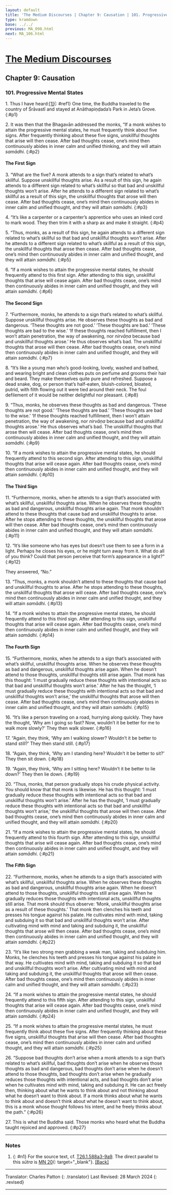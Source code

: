 ```yaml
---
layout: default
title: 'The Medium Discourses | Chapter 9: Causation | 101. Progressive Mental States'
type: kramdown
base: ../../
previous: MA_098.html
next: MA_106.html
---
```


# [The Medium Discourses](index.html)
## Chapter 9: Causation
### 101. Progressive Mental States

1\. Thus I have heard:[\[1\]](#n1){: #ref1} One time, the Buddha traveled to the country of Śrāvastī and stayed at Anāthapiṇḍada’s Park in Jeta’s Grove.
{:#p1}

2\. It was then that the Bhagavān addressed the monks, “If a monk wishes to attain the progressive mental states, he must frequently think about five signs. After frequently thinking about these five signs, unskillful thoughts that arise will then cease. After bad thoughts cease, one’s mind then continuously abides in inner calm and unified thinking, and they will attain <em>samādhi</em>.
{:#p2}

#### The First Sign

3\. “What are the five? A monk attends to a sign that’s related to what’s skillful. Suppose unskillful thoughts arise. As a result of this sign, he again attends to a different sign related to what’s skillful so that bad and unskillful thoughts won’t arise. After he attends to a different sign related to what’s skillful as a result of this sign, the unskillful thoughts that arose will then cease. After bad thoughts cease, one’s mind then continuously abides in inner calm and unified thought, and they will attain <em>samādhi</em>.
{:#p3}

4\. “It’s like a carpenter or a carpenter’s apprentice who uses an inked cord to mark wood. They then trim it with a sharp ax and make it straight.
{:#p4}

5\. “Thus, monks, as a result of this sign, he again attends to a different sign related to what’s skillful so that bad and unskillful thoughts won’t arise. After he attends to a different sign related to what’s skillful as a result of this sign, the unskillful thoughts that arose then cease. After bad thoughts cease, one’s mind then continuously abides in inner calm and unified thought, and they will attain <em>samādhi</em>.
{:#p5}

6\. “If a monk wishes to attain the progressive mental states, he should frequently attend to this first sign. After attending to this sign, unskillful thoughts that arise will cease again. After bad thoughts cease, one’s mind then continuously abides in inner calm and unified thought, and they will attain <em>samādhi</em>.
{:#p6}

#### The Second Sign

7\. “Furthermore, monks, he attends to a sign that’s related to what’s skillful. Suppose unskillful thoughts arise. He observes these thoughts as bad and dangerous. ‘These thoughts are not good.’ ‘These thoughts are bad.’ ‘These thoughts are bad to the wise.’ ‘If these thoughts reached fulfillment, then I won’t attain penetration, the way of awakening, nor <em>nirvāṇa</em> because bad and unskillful thoughts arose.’ He thus observes what’s bad. The unskillful thoughts that arose will then cease. After bad thoughts cease, one’s mind then continuously abides in inner calm and unified thought, and they will attain <em>samādhi</em>.
{:#p7}

8\. “It’s like a young man who’s good-looking, lovely, washed and bathed, and wearing bright and clean clothes puts on perfume and grooms their hair and beard. They make themselves quite pure and refreshed. Suppose a dead snake, dog, or person that’s half-eaten, bluish-colored, bloated, putrid, with filth flowing out it were tied around their neck. The foul defilement of it would be neither delightful nor pleasant.
{:#p8}

9\. “Thus, monks, he observes these thoughts as bad and dangerous. ‘These thoughts are not good.’ ‘These thoughts are bad.’ ‘These thoughts are bad to the wise.’ ‘If these thoughts reached fulfillment, then I won’t attain penetration, the way of awakening, nor <em>nirvāṇa</em> because bad and unskillful thoughts arose.’ He thus observes what’s bad. The unskillful thoughts that arose then will cease. After bad thoughts cease, one’s mind then continuously abides in inner calm and unified thought, and they will attain <em>samādhi</em>.
{:#p9}

10\. “If a monk wishes to attain the progressive mental states, he should frequently attend to this second sign. After attending to this sign, unskillful thoughts that arise will cease again. After bad thoughts cease, one’s mind then continuously abides in inner calm and unified thought, and they will attain <em>samādhi</em>.
{:#p10}

#### The Third Sign

11\. “Furthermore, monks, when he attends to a sign that’s associated with what’s skillful, unskillful thoughts arise. When he observes these thoughts as bad and dangerous, unskillful thoughts arise again. That monk shouldn’t attend to these thoughts that cause bad and unskillful thoughts to arise. After he stops attending to these thoughts, the unskillful thoughts that arose will then cease. After bad thoughts cease, one’s mind then continuously abides in inner calm and unified thought, and they will attain <em>samādhi</em>.
{:#p11}

12\. “It’s like someone who has eyes but doesn’t use them to see a form in a light. Perhaps he closes his eyes, or he might turn away from it. What do all of you think? Could that person perceive that form’s appearance in a light?”
{:#p12}

They answered, “No.”

13\. “Thus, monks, a monk shouldn’t attend to these thoughts that cause bad and unskillful thoughts to arise. After he stops attending to these thoughts, the unskillful thoughts that arose will cease. After bad thoughts cease, one’s mind then continuously abides in inner calm and unified thought, and they will attain <em>samādhi</em>.
{:#p13}

14\. “If a monk wishes to attain the progressive mental states, he should frequently attend to this third sign. After attending to this sign, unskillful thoughts that arise will cease again. After bad thoughts cease, one’s mind then continuously abides in inner calm and unified thought, and they will attain <em>samādhi</em>.
{:#p14}

#### The Fourth Sign

15\. “Furthermore, monks, when he attends to a sign that’s associated with what’s skillful, unskillful thoughts arise. When he observes these thoughts as bad and dangerous, unskillful thoughts arise again. When he doesn’t attend to those thoughts, unskillful thoughts still arise again. That monk has this thought: ‘I must gradually reduce these thoughts with intentional acts so that bad and unskillful thoughts won’t arise.’ After he has the thought, ‘I must gradually reduce these thoughts with intentional acts so that bad and unskillful thoughts won’t arise,’ the unskillful thoughts that arose will then cease. After bad thoughts cease, one’s mind then continuously abides in inner calm and unified thought, and they will attain <em>samādhi</em>.
{:#p15}

16\. “It’s like a person traveling on a road, hurrying along quickly. They have the thought, ‘Why am I going so fast? Now, wouldn’t it be better for me to walk more slowly?’ They then walk slower.
{:#p16}

17\. “Again, they think, ‘Why am I walking slower? Wouldn’t it be better to stand still?’ They then stand still.
{:#p17}

18\. “Again, they think, ‘Why am I standing here? Wouldn’t it be better to sit?’ They then sit down.
{:#p18}

19\. “Again, they think, ‘Why am I sitting here? Wouldn’t it be better to lie down?’ They then lie down.
{:#p19}

20\. “Thus, monks, that person gradually stops his crude physical activity. You should know that that monk is likewise. He has this thought: ‘I must gradually reduce these thoughts with intentional acts so that bad and unskillful thoughts won’t arise.’ After he has the thought, ‘I must gradually reduce these thoughts with intentional acts so that bad and unskillful thoughts won’t arise,’ the unskillful thoughts that arose will then cease. After bad thoughts cease, one’s mind then continuously abides in inner calm and unified thought, and they will attain <em>samādhi</em>.
{:#p20}

21\. “If a monk wishes to attain the progressive mental states, he should frequently attend to this fourth sign. After attending to this sign, unskillful thoughts that arise will cease again. After bad thoughts cease, one’s mind then continuously abides in inner calm and unified thought, and they will attain <em>samādhi</em>.
{:#p21}

#### The Fifth Sign

22\. “Furthermore, monks, when he attends to a sign that’s associated with what’s skillful, unskillful thoughts arise. When he observes these thoughts as bad and dangerous, unskillful thoughts arise again. When he doesn’t attend to those thoughts, unskillful thoughts still arise again. When he gradually reduces those thoughts with intentional acts, unskillful thoughts still arise. That monk should thus observe: ‘Monk, unskillful thoughts arise as a result of these thoughts.’ That monk then clenches his teeth and presses his tongue against his palate. He cultivates mind with mind, taking and subduing it so that bad and unskillful thoughts won’t arise. After cultivating mind with mind and taking and subduing it, the unskillful thoughts that arose will then cease. After bad thoughts cease, one’s mind then continuously abides in inner calm and unified thought, and they will attain <em>samādhi</em>.
{:#p22}

23\. “It’s like two strong men grabbing a weak man, taking and subduing him. Monks, he clenches his teeth and presses his tongue against his palate in that way. He cultivates mind with mind, taking and subduing it so that bad and unskillful thoughts won’t arise. After cultivating mind with mind and taking and subduing it, the unskillful thoughts that arose will then cease. After bad thoughts cease, one’s mind then continuously abides in inner calm and unified thought, and they will attain <em>samādhi</em>.
{:#p23}

24\. “If a monk wishes to attain the progressive mental states, he should frequently attend to this fifth sign. After attending to this sign, unskillful thoughts that arise will cease again. After bad thoughts cease, one’s mind then continuously abides in inner calm and unified thought, and they will attain <em>samādhi</em>.
{:#p24}

25\. “If a monk wishes to attain the progressive mental states, he must frequently think about these five signs. After frequently thinking about these five signs, unskillful thoughts that arise will then cease. After bad thoughts cease, one’s mind then continuously abides in inner calm and unified thought, and they will attain <em>samādhi</em>.
{:#p25}

26\. “Suppose bad thoughts don’t arise when a monk attends to a sign that’s related to what’s skillful, bad thoughts don’t arise when he observes those thoughts as bad and dangerous, bad thoughts don’t arise when he doesn’t attend to those thoughts, bad thoughts don’t arise when he gradually reduces those thoughts with intentional acts, and bad thoughts don’t arise when he cultivates mind with mind, taking and subduing it. He can act freely then, thinking about what he wants to think about and not thinking about what he doesn’t want to think about. If a monk thinks about what he wants to think about and doesn’t think about what he doesn’t want to think about, this is a monk whose thought follows his intent, and he freely thinks about the path.”
{:#p26}

27\. This is what the Buddha said. Those monks who heard what the Buddha taught rejoiced and approved.
{:#p27}

---

### Notes

1. {: #n1} For the source text, cf. <a href="https://cbetaonline.dila.edu.tw/zh/T01n0026_p0588a03" target="_blank">T26.1.588a3-9a9</a>. The direct parallel to this <em>sūtra</em> is [MN 20](https://suttacentral.net/mn20){: target="_blank"}. [\[Back\]](#ref1)

---

Translator: Charles Patton
{: .translator}
Last Revised: 28 March 2024
{: .revised}

---